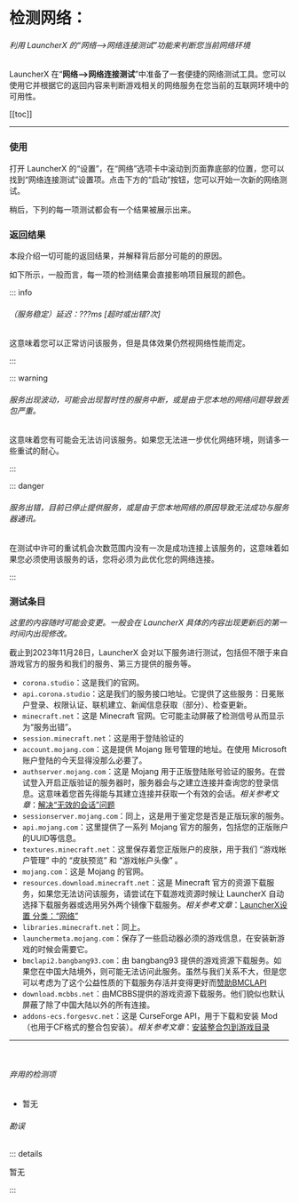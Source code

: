 # 检测网络：

###### 利用 LauncherX 的“网络–>网络连接测试”功能来判断您当前网络环境

LauncherX 在“**网络–>网络连接测试**”中准备了一套便捷的网络测试工具。您可以使用它并根据它的返回内容来判断游戏相关的网络服务在您当前的互联网环境中的可用性。

[[toc]]



---------

### 使用

打开 LauncherX 的“设置”，在“网络”选项卡中滚动到页面靠底部的位置，您可以找到“网络连接测试”设置项。点击下方的“启动”按钮，您可以开始一次新的网络测试。

稍后，下列的每一项测试都会有一个结果被展示出来。

### 返回结果

本段介绍一切可能的返回结果，并解释背后部分可能的的原因。

如下所示，一般而言，每一项的检测结果会直接影响项目展现的颜色。

::: info

###### （服务稳定）延迟：???ms [超时或出错?次]

这意味着您可以正常访问该服务，但是具体效果仍然视网络性能而定。

:::

::: warning

###### 服务出现波动，可能会出现暂时性的服务中断，或是由于您本地的网络问题导致丢包严重。

这意味着您有可能会无法访问该服务。如果您无法进一步优化网络环境，则请多一些重试的耐心。

:::

::: danger

###### 服务出错，目前已停止提供服务，或是由于您本地网络的原因导致无法成功与服务器通讯。

在测试中许可的重试机会次数范围内没有一次是成功连接上该服务的，这意味着如果您必须使用该服务的话，您将必须为此优化您的网络连接。

:::



### 测试条目

*这里的内容随时可能会变更。一般会在 LauncherX 具体的内容出现更新后的第一时间内出现修改。*

截止到2023年11月28日，LauncherX 会对以下服务进行测试，包括但不限于来自游戏官方的服务和我们的服务、第三方提供的服务等。

- `corona.studio`：这是我们的官网。
- `api.corona.studio`：这是我们的服务接口地址。它提供了这些服务：日冕账户登录、权限认证、联机建立、新闻信息获取（部分）、检查更新。
- `minecraft.net`：这是 Minecraft 官网。它可能主动屏蔽了检测信号从而显示为“服务出错”。
- `session.minecraft.net`：这是用于登陆验证的
- `account.mojang.com`：这是提供 Mojang 账号管理的地址。在使用 Microsoft 账户登陆的今天显得没那么必要了。
- `authserver.mojang.com`：这是 Mojang 用于正版登陆账号验证的服务。在尝试登入开启正版验证的服务器时，服务器会与之建立连接并查询您的登录信息。这意味着您首先得能与其建立连接并获取一个有效的会话。*相关参考文章*：[解决“无效的会话”问题](/zhCN/CMFS/help/invalid-session)
- `sessionserver.mojang.com`：同上，这是用于鉴定您是否是正版玩家的服务。
- `api.mojang.com`：这里提供了一系列 Mojang 官方的服务，包括您的正版账户的UUID等信息。
- `textures.minecraft.net`：这里保存着您正版账户的皮肤，用于我们 “游戏帐户管理” 中的 “皮肤预览” 和 “游戏帐户头像” 。
- `mojang.com`：这是 Mojang 的官网。
- `resources.download.minecraft.net`：这是 Minecraft 官方的资源下载服务，如果您无法访问该服务，请尝试在下载游戏资源时候让 LauncherX 自动选择下载服务器或选用另外两个镜像下载服务。*相关参考文章*：[LauncherX设置 分类：“网络”](/zhCN/lxguide/settings/item/network)
- `libraries.minecraft.net`：同上。
- `launchermeta.mojang.com`：保存了一些启动器必须的游戏信息，在安装新游戏的时候会需要它。
- `bmclapi2.bangbang93.com`：由 bangbang93 提供的游戏资源下载服务。如果您在中国大陆境外，则可能无法访问此服务。虽然与我们关系不大，但是您可以考虑为了这个公益性质的下载服务存活并变得更好而[赞助BMCLAPI](https://bmclapidoc.bangbang93.com/#)
- `download.mcbbs.net`：由MCBBS提供的游戏资源下载服务。他们貌似也默认屏蔽了除了中国大陆以外的所有连接。
- `addons-ecs.forgesvc.net`：这是 CurseForge API，用于下载和安装 Mod（也用于CF格式的整合包安装）。*相关参考文章*：[安装整合包到游戏目录](/zhCN/lxguide/features/modpack-install)



<hr>

<br>

###### *弃用的检测项*

- 暂无



###### *勘误*

::: details

暂无

:::